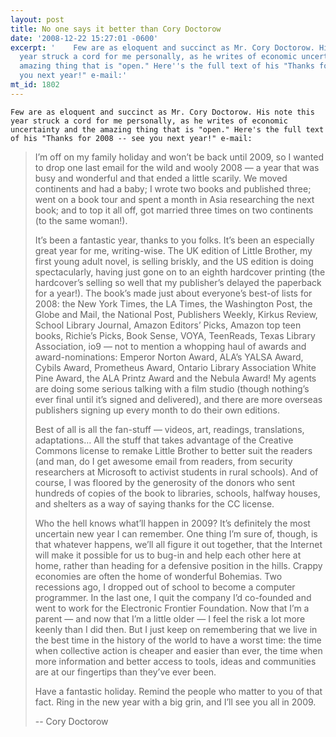 ```yaml
---
layout: post
title: No one says it better than Cory Doctorow
date: '2008-12-22 15:27:01 -0600'
excerpt: '    Few are as eloquent and succinct as Mr. Cory Doctorow. His note this
  year struck a cord for me personally, as he writes of economic uncertainty and the
  amazing thing that is "open." Here''s the full text of his "Thanks for 2008 -- see
  you next year!" e-mail:'
mt_id: 1802
---
```

    Few are as eloquent and succinct as Mr. Cory Doctorow. His note this year struck a cord for me personally, as he writes of economic uncertainty and the amazing thing that is "open." Here's the full text of his "Thanks for 2008 -- see you next year!" e-mail:

<blockquote>I’m off on my family holiday and won’t be back until 2009, so I wanted to drop one last email for the wild and wooly 2008 — a year that was busy and wonderful and that ended a little scarily. We moved continents and had a baby; I wrote two books and published three; went on a book tour and spent a month in Asia researching the next book; and to top it all off, got married three times on two continents (to the same woman!).

It’s been a fantastic year, thanks to you folks. It’s been an especially great year for me, writing-wise. The UK edition of Little Brother, my first young adult novel, is selling briskly, and the US edition is doing spectacularly, having just gone on to an eighth hardcover printing (the hardcover’s selling so well that my publisher’s delayed the paperback for a year!). The book’s made just about everyone’s best-of lists for 2008: the New York Times, the LA Times, the Washington Post, the Globe and Mail, the National Post, Publishers Weekly, Kirkus Review, School Library Journal, Amazon Editors’ Picks, Amazon top teen books, Richie’s Picks, Book Sense, VOYA, TeenReads, Texas Library Association, io9 — not to mention a whopping haul of awards and award-nominations: Emperor Norton Award, ALA’s YALSA Award, Cybils Award, Prometheus Award, Ontario Library Association White Pine Award, the ALA Printz Award and the Nebula Award! My agents are doing some serious talking with a film studio (though nothing’s ever final until it’s signed and delivered), and there are more overseas publishers signing up every month to do their own editions.

Best of all is all the fan-stuff — videos, art, readings, translations, adaptations… All the stuff that takes advantage of the Creative Commons license to remake Little Brother to better suit the readers (and man, do I get awesome email from readers, from security researchers at Microsoft to activist students in rural schools). And of course, I was floored by the generosity of the donors who sent hundreds of copies of the book to libraries, schools, halfway houses, and shelters as a way of saying thanks for the CC license.

Who the hell knows what’ll happen in 2009? It’s definitely the most uncertain new year I can remember. One thing I’m sure of, though, is that whatever happens, we’ll all figure it out together, that the Internet will make it possible for us to bug-in and help each other here at home, rather than heading for a defensive position in the hills. Crappy economies are often the home of wonderful Bohemias. Two recessions ago, I dropped out of school to become a computer programmer. In the last one, I quit the company I’d co-founded and went to work for the Electronic Frontier Foundation. Now that I’m a parent — and now that I’m a little older — I feel the risk a lot more keenly than I did then. But I just keep on remembering that we live in the best time in the history of the world to have a worst time: the time when collective action is cheaper and easier than ever, the time when more information and better access to tools, ideas and communities are at our fingertips than they’ve ever been.

Have a fantastic holiday. Remind the people who matter to you of that fact. Ring in the new year with a big grin, and I’ll see you all in 2009. 

-- 
Cory Doctorow
</blockquote>
